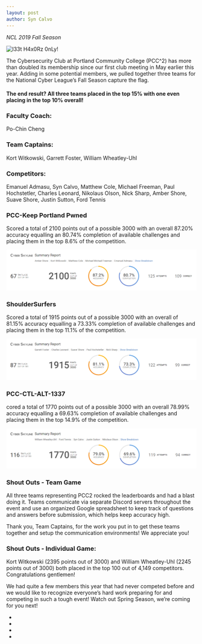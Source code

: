 ```yaml
---
layout: post
author: Syn Calvo
---
```

<em>NCL 2019 Fall Season</em>

![l33t H4x0Rz 0nLy!](/assets/images/blank.jpg)<br>

<p>The Cybersecurity Club at Portland Community College (PCC^2) has more than doubled its membership since our first club meeting in May earlier this year.  Adding in some potential members, we pulled together three teams for the National Cyber League’s Fall Season capture the flag.</p>

<h4>The end result?  All three teams placed in the top 15% with one even placing in the top 10% overall!</h4>

<h3>Faculty Coach:</h3>
<p>Po-Chin Cheng</p>

<h3>Team Captains:</h3>
<p>Kort Witkowski, Garrett Foster, William Wheatley-Uhl</p>

<h3>Competitors:</h3>
<p>Emanuel Admasu, Syn Calvo, Matthew Cole, Michael Freeman, Paul Hochstetler, Charles Leonard, Nikolaus Olson, Nick Sharp, Amber Shore, Suave Shore, Justin Sutton, Ford Tennis</p>

<h3>PCC-Keep Portland Pwned</h3>
<p>Scored a total of 2100 points out of a possible 3000 with an overall 87.20% accuracy equalling an 80.74% completion of available challenges and placing them in the top 8.6% of the competition.</p>
<img src="/assets/images/PCC-Keep Portland Pwned.png" /><br>

<h3>ShoulderSurfers</h3>
<p>Scored a total of 1915 points out of a possible 3000 with an overall of 81.15% accuracy equalling a 73.33% completion of available challenges and placing them in the top 11.1% of the competition.</p>
<img src="/assets/images/ShoulderSurfers.png" /><br>

<h3>PCC-CTL-ALT-1337</h3>
<p>cored a total of 1770 points out of a possible 3000 with an overall 78.99% accuracy equalling a 69.63% completion of available challenges and placing them in the top 14.9% of the competition.</p>
<img src="/assets/images/PCC-CTRL-ALT-1337.png" /><br>

<h3>Shout Outs - Team Game</h3>
<p>All three teams representing PCC2 rocked the leaderboards and had a blast doing it.  Teams communicate via separate Discord servers throughout the event and use an organized Google spreadsheet to keep track of questions and answers before submission, which helps keep accuracy high.</p>

<p>Thank you, Team Captains, for the work you put in to get these teams together and setup the communication environments!  We appreciate you!</p>

<h3>Shout Outs - Individual Game:</h3>
<p>Kort Witkowski (2395 points out of 3000) and William Wheatley-Uhl (2245 points out of 3000) both placed in the top 100 out of 4,149 competitors.  Congratulations gentlemen!</p>

<p>We had quite a few members this year that had never competed before and we would like to recognize everyone’s hard work preparing for and competing in such a tough event!  Watch out Spring Season, we’re coming for you next!</p>

<ul>
    <li></li>
    <li></li>
    <li></li>
    <li></li>
</ul>
